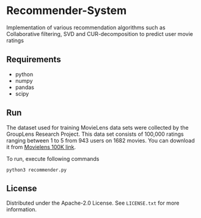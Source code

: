 # Recommender-System
Implementation of various recommendation algorithms such as Collaborative filtering, SVD and CUR-decomposition to predict user movie ratings

## Requirements
* python
* numpy
* pandas
* scipy

## Run

The dataset used for training MovieLens data sets were collected by the GroupLens Research Project. This data set consists of 100,000 ratings ranging between 1 to 5 from 943 users on 1682 movies. You can download it from [Movielens 100K link](https://grouplens.org/datasets/movielens/100k/).

To run, execute following commands
```
python3 recommender.py
```

## License
Distributed under the Apache-2.0 License. See `LICENSE.txt` for more information.